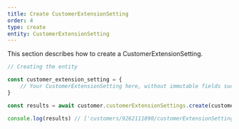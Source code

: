 ```yaml
---
title: Create CustomerExtensionSetting
order: 4
type: create
entity: CustomerExtensionSetting
---
```


This section describes how to create a CustomerExtensionSetting.

```javascript
// Creating the entity

const customer_extension_setting = {
    // Your CustomerExtensionSetting here, without immutable fields such as resource_name
}

const results = await customer.customerExtensionSettings.create(customer_extension_setting)

console.log(results) // ['customers/9262111890/customerExtensionSettings/SITELINK']
```

